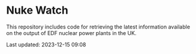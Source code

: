 # Nuke Watch

This repository includes code for retrieving the latest information available on the output of EDF nuclear power plants in the UK.

Last updated: 2023-12-15 09:08